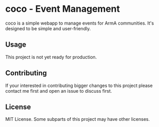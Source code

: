 coco - Event Management
=====

coco is a simple webapp to manage events for ArmA communities. It's designed to be simple and user-friendly.


Usage
-----
This project is not yet ready for production.


Contributing
-----
If your interested in contributing bigger changes to this project please contact me first and open an issue to discuss first.


License
-----
MIT License. Some subparts of this project may have other licenses.

